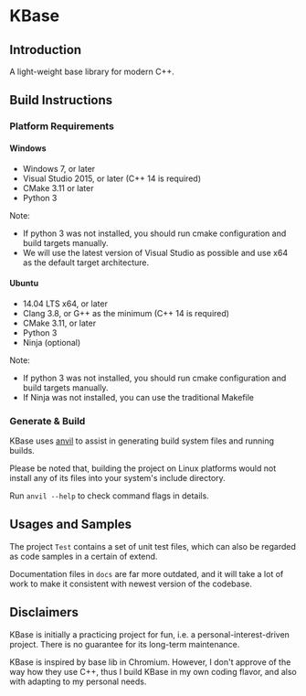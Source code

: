 
KBase
==========

## Introduction

A light-weight base library for modern C++.



## Build Instructions

### Platform Requirements

#### Windows

- Windows 7, or later
- Visual Studio 2015, or later (C++ 14 is required)
- CMake 3.11 or later
- Python 3

Note:

- If python 3 was not installed, you should run cmake configuration and build targets manually.
- We will use the latest version of Visual Studio as possible and use x64 as the default target architecture.

#### Ubuntu

- 14.04 LTS x64, or later
- Clang 3.8, or G++ as the minimum (C++ 14 is required)
- CMake 3.11, or later
- Python 3
- Ninja (optional)

Note:
- If python 3 was not installed, you should run cmake configuration and build targets manually.
- If Ninja was not installed, you can use the traditional Makefile

### Generate & Build

KBase uses [anvil](https://github.com/kingsamchen/anvil) to assist in generating build system files and running builds.

Please be noted that, building the project on Linux platforms would not install any of its files into your system's include directory.

Run `anvil --help` to check command flags in details.



## Usages and Samples

The project `Test` contains a set of unit test files, which can also be regarded as code samples in a certain of extend.

Documentation files in `docs` are far more outdated, and it will take a lot of work to make it consistent with newest version of the codebase.



## Disclaimers

KBase is initially a practicing project for fun, i.e. a personal-interest-driven project. There is no guarantee for its long-term maintenance.

KBase is inspired by base lib in Chromium. However, I don't approve of the way how they use C++, thus I build KBase in my own coding flavor, and also with adapting to my personal needs.
